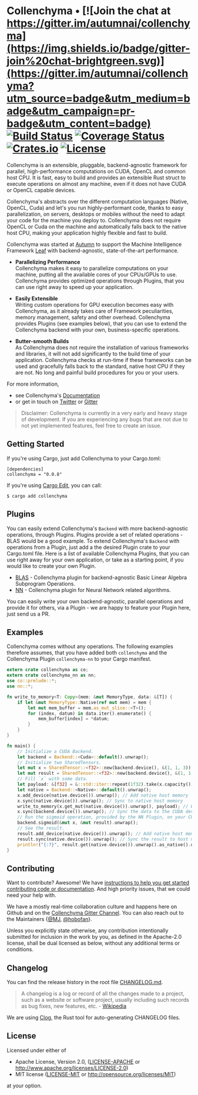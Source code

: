 # Collenchyma • [![Join the chat at https://gitter.im/autumnai/collenchyma](https://img.shields.io/badge/gitter-join%20chat-brightgreen.svg)](https://gitter.im/autumnai/collenchyma?utm_source=badge&utm_medium=badge&utm_campaign=pr-badge&utm_content=badge) [![Build Status](https://travis-ci.org/autumnai/collenchyma.svg?branch=master)](https://travis-ci.org/autumnai/collenchyma) [![Coverage Status](https://coveralls.io/repos/autumnai/collenchyma/badge.svg?branch=master&service=github)](https://coveralls.io/github/autumnai/collenchyma?branch=master) [![Crates.io](http://meritbadge.herokuapp.com/collenchyma)](https://crates.io/crates/collenchyma) [![License](https://img.shields.io/crates/l/collenchyma.svg)](LICENSE)

Collenchyma is an extensible, pluggable, backend-agnostic framework for parallel,
high-performance computations on CUDA, OpenCL and common host CPU. It is fast, easy
to build and provides an extensible Rust struct to execute operations on almost any
machine, even if it does not have CUDA or OpenCL capable devices.

Collenchyma's abstracts over the different computation languages (Native,
OpenCL, Cuda) and let's you run highly-performant code, thanks to easy
parallelization, on servers, desktops or mobiles without the need to adapt your
code for the machine you deploy to. Collenchyma does not require OpenCL or Cuda
on the machine and automatically falls back to the native host CPU, making your
application highly flexible and fast to build.

Collenchyma was started at [Autumn][autumn] to support the Machine Intelligence
Framework [Leaf][leaf] with backend-agnostic, state-of-the-art performance.

* __Parallelizing Performance__<br/>
Collenchyma makes it easy to parallelize computations on your machine, putting
all the available cores of your CPUs/GPUs to use.
Collenchyma provides optimized operations through Plugins,
that you can use right away to speed up your application.

* __Easily Extensible__<br/>
Writing custom operations for GPU execution becomes easy with Collenchyma, as
it already takes care of Framework peculiarities, memory management, safety and other
overhead. Collenchyma provides Plugins (see examples below), that you can use to extend
the Collenchyma backend with your own, business-specific operations.

* __Butter-smooth Builds__<br/>
As Collenchyma does not require the installation of various frameworks and
libraries, it will not add significantly to the build time of your application.
Collenchyma checks at run-time if these frameworks can be used and gracefully
falls back to the standard, native host CPU if they are not.
No long and painful build procedures for you or your users.

For more information,

* see Collenchyma's [Documentation](http://autumnai.github.io/collenchyma)
* or get in touch on [Twitter][twitter-autumn] or [Gitter][gitter-collenchyma]

> Disclaimer: Collenchyma is currently in a very early and heavy stage of
> development. If you are experiencing any bugs that are not due to not yet
> implemented features, feel free to create an issue.

[arrayfire]: https://github.com/arrayfire/arrayfire
[autumn]: http://autumnai.com
[leaf]: https://github.com/autumnai/leaf
[twitter-autumn]: https://twitter.com/autumn_eng

## Getting Started

If you're using Cargo, just add Collenchyma to your Cargo.toml:

    [dependencies]
    collenchyma = "0.0.8"

If you're using [Cargo Edit][cargo-edit], you can call:

    $ cargo add collenchyma

[cargo-edit]: https://github.com/killercup/cargo-edit

## Plugins

You can easily extend Collenchyma's `Backend` with more backend-agnostic operations, through Plugins.
Plugins provide a set of related operations - BLAS would be a good example. To extend Collenchyma's `Backend`
with operations from a Plugin, just add a the desired Plugin crate to your Cargo.toml file.
Here is a list of available Collenchyma Plugins, that you can use right away for your own application, or
take as a starting point, if you would like to create your own Plugin.

* [BLAS][collenchyma-blas] - Collenchyma plugin for backend-agnostic Basic Linear Algebra Subprogram Operations.
* [NN][collenchyma-nn] - Collenchyma plugin for Neural Network related algorithms.

You can easily write your own backend-agnostic, parallel operations and provide it for others,
via a Plugin - we are happy to feature your Plugin here, just send us a PR.

[collenchyma-blas]: http://github.com/autumnai/collenchyma-blas
[collenchyma-nn]: http://github.com/autumnai/collenchyma-nn

## Examples

Collenchyma comes without any operations. The following examples therefore assumes,
that you have added both `collenchyma` and the Collenchyma Plugin `collenchyma-nn`
to your Cargo manifest.

```rust
extern crate collenchyma as co;
extern crate collenchyma_nn as nn;
use co::prelude::*;
use nn::*;

fn write_to_memory<T: Copy>(mem: &mut MemoryType, data: &[T]) {
    if let &mut MemoryType::Native(ref mut mem) = mem {
        let mut mem_buffer = mem.as_mut_slice::<T>();
        for (index, datum) in data.iter().enumerate() {
            mem_buffer[index] = *datum;
        }
    }
}

fn main() {
    // Initialize a CUDA Backend.
    let backend = Backend::<Cuda>::default().unwrap();
    // Initialize two SharedTensors.
    let mut x = SharedTensor::<f32>::new(backend.device(), &(1, 1, 3)).unwrap();
    let mut result = SharedTensor::<f32>::new(backend.device(), &(1, 1, 3)).unwrap();
    // Fill `x` with some data.
    let payload: &[f32] = &::std::iter::repeat(1f32).take(x.capacity()).collect::<Vec<f32>>();
    let native = Backend::<Native>::default().unwrap();
    x.add_device(native.device()).unwrap(); // Add native host memory
    x.sync(native.device()).unwrap(); // Sync to native host memory
    write_to_memory(x.get_mut(native.device()).unwrap(), payload); // Write to native host memory.
    x.sync(backend.device()).unwrap(); // Sync the data to the CUDA device.
    // Run the sigmoid operation, provided by the NN Plugin, on your CUDA enabled GPU.
    backend.sigmoid(&mut x, &mut result).unwrap();
    // See the result.
    result.add_device(native.device()).unwrap(); // Add native host memory
    result.sync(native.device()).unwrap(); // Sync the result to host memory.
    println!("{:?}", result.get(native.device()).unwrap().as_native().unwrap().as_slice::<f32>());
}
```

## Contributing

Want to contribute? Awesome! We have
[instructions to help you get started contributing code or documentation][contributing].
And high priority issues, that we could need your help with.

We have a mostly real-time collaboration culture and happens here on Github and
on the [Collenchyma Gitter Channel][gitter-collenchyma].
You can also reach out to the Maintainers
{[@MJ][mj], [@hobofan][hobofan]}.

Unless you explicitly state otherwise, any contribution intentionally
submitted for inclusion in the work by you, as defined in the Apache-2.0
license, shall be dual licensed as below, without any additional terms or
conditions.

[issue-2]: https://github.com/autumnai/collenchyma/issues/2
[issue-4]: https://github.com/autumnai/collenchyma/issues/4
[issue-5]: https://github.com/autumnai/collenchyma/issues/5
[issue-6]: https://github.com/autumnai/collenchyma/issues/6
[contributing]: CONTRIBUTING.md
[gitter-collenchyma]: https://gitter.im/autumnai/collenchyma
[mj]: https://twitter.com/mjhirn
[hobofan]: https://twitter.com/hobofan

## Changelog

You can find the release history in the root file [CHANGELOG.md][changelog].

> A changelog is a log or record of all the changes made to a project, such as a website or software project, usually including such records as bug fixes, new features, etc. - [Wikipedia][changelog-quote]

We are using [Clog][clog], the Rust tool for auto-generating CHANGELOG files.

[changelog]: CHANGELOG.md
[changelog-quote]: https://en.wikipedia.org/wiki/Changelog
[Clog]: https://github.com/clog-tool/clog-cli

## License

Licensed under either of

 * Apache License, Version 2.0, ([LICENSE-APACHE](LICENSE-APACHE) or http://www.apache.org/licenses/LICENSE-2.0)
 * MIT license ([LICENSE-MIT](LICENSE-MIT) or http://opensource.org/licenses/MIT)

at your option.
